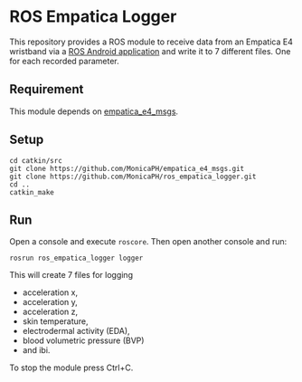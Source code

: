 # ROS Empatica Logger
This repository provides a ROS module to receive data from an Empatica E4
wristband via a [ROS Android application](https://github.com/MonicaPH/ros_android_e4)
and write it to 7 different files. One for each recorded parameter.

## Requirement
This module depends on [empatica_e4_msgs](https://github.com/MonicaPH/empatica_e4_msgs).

## Setup
```
cd catkin/src
git clone https://github.com/MonicaPH/empatica_e4_msgs.git
git clone https://github.com/MonicaPH/ros_empatica_logger.git
cd ..
catkin_make
```

## Run
Open a console and execute `roscore`.
Then open another console and run:
```
rosrun ros_empatica_logger logger
```
This will create 7 files for logging
* acceleration x,
* acceleration y,
* acceleration z,
* skin temperature,
* electrodermal activity (EDA),
* blood volumetric pressure (BVP)
* and ibi.

To stop the module press Ctrl+C.
